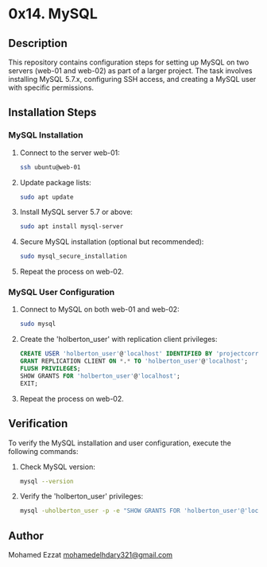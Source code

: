 # 0x14. MySQL

## Description
This repository contains configuration steps for setting up MySQL on two servers (web-01 and web-02) as part of a larger project. The task involves installing MySQL 5.7.x, configuring SSH access, and creating a MySQL user with specific permissions.

## Installation Steps

### MySQL Installation
1. Connect to the server web-01:
    ```bash
    ssh ubuntu@web-01
    ```

2. Update package lists:
    ```bash
    sudo apt update
    ```

3. Install MySQL server 5.7 or above:
    ```bash
    sudo apt install mysql-server
    ```

4. Secure MySQL installation (optional but recommended):
    ```bash
    sudo mysql_secure_installation
    ```

5. Repeat the process on web-02.

### MySQL User Configuration
1. Connect to MySQL on both web-01 and web-02:
    ```bash
    sudo mysql
    ```

2. Create the 'holberton_user' with replication client privileges:
    ```sql
    CREATE USER 'holberton_user'@'localhost' IDENTIFIED BY 'projectcorrection280hbtn';
    GRANT REPLICATION CLIENT ON *.* TO 'holberton_user'@'localhost';
    FLUSH PRIVILEGES;
    SHOW GRANTS FOR 'holberton_user'@'localhost';
    EXIT;
    ```

3. Repeat the process on web-02.

## Verification
To verify the MySQL installation and user configuration, execute the following commands:

1. Check MySQL version:
    ```bash
    mysql --version
    ```

2. Verify the 'holberton_user' privileges:
    ```bash
    mysql -uholberton_user -p -e "SHOW GRANTS FOR 'holberton_user'@'localhost'"
    ```

## Author
Mohamed Ezzat
mohamedelhdary321@gmail.com
